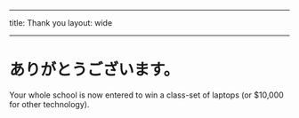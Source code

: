 * * *

title: Thank you layout: wide

* * *

# ありがとうございます。

Your whole school is now entered to win a class-set of laptops (or $10,000 for other technology).